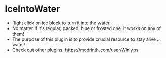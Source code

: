 # IceIntoWater

- Right click on ice block to turn it into the water.
- No matter if it's regular, packed, blue or frosted one. It works on any of them!
- The purpose of this plugin is to provide crucial resource to stay alive ... water!
- Check out other plugins: https://modrinth.com/user/Winlyps
